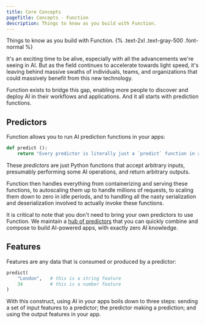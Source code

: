 ```yaml
---
title: Core Concepts
pageTitle: Concepts - Function
description: Things to know as you build with Function.
---
```


Things to know as you build with Function. {% .text-2xl .text-gray-500 .font-normal %}

It's an exciting time to be alive, especially with all the advancements we're seeing in AI. But as the field continues to accelerate towards light speed, it's leaving behind massive swaths of individuals, teams, and organizations that could massively benefit from this new technology.

Function exists to bridge this gap, enabling more people to discover and deploy AI in their workflows and applications. And it all starts with prediction functions.

## Predictors
Function allows you to run AI prediction functions in your apps:
```py
def predict ():
    return "Every predictor is literally just a `predict` function in a Jupyter notebook 😉"
```
These *predictors* are just Python functions that accept arbitrary inputs, presumably performing some AI operations, and return arbitrary outputs.

Function then handles everything from containerizing and serving these functions, to autoscaling them up to handle millions of requests, to scaling them down to zero in idle periods, and to handling all the nasty serialization and deserialization involved to actually invoke these functions.

It is critical to note that you don't need to bring your own predictors to use Function. We maintain a [hub of predictors](https://fxn.ai/explore) that you can quickly combine and compose to build AI-powered apps, with exactly zero AI knowledge.

## Features
Features are any data that is consumed or produced by a predictor:
```py
predict(
    "London",   # this is a string feature
    34          # this is a number feature
)
```
With this construct, using AI in your apps boils down to three steps: sending a set of input features to a predictor; the predictor making a prediction; and using the output features in your app.